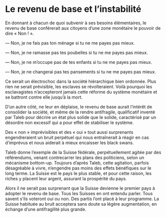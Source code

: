# Le revenu de base et l&#8217;instabilité

En donnant à chacun de quoi subvenir à ses besoins élémentaires, le revenu de base conférerait aux citoyens d’une zone monétaire le pouvoir de dire « Non ! ».

— Non, je ne fais pas ton ménage si tu ne me payes pas mieux.

— Non, je ne ramasse pas tes poubelles si tu ne me payes pas mieux.

— Non, je ne m’occupe pas de tes enfants si tu ne me payes pas mieux.

— Non, je ne changerai pas tes pansements si tu ne me payes pas mieux.

Ce serait un électrochoc dans la société hiérarchique bien ordonnée. Plus rien ne serait prévisible, les esclaves se révolteraient. Voilà pourquoi les esclavagistes n’accepteront jamais cette réforme du système monétaire et se battront contre elle jusqu’à la mort.

D’un autre côté, ne leur en déplaise, le revenu de base aurait l’intérêt de consolider la société, et même de la rendre antifragile, qualificatif inventé par Taleb pour décrire un état plus solide que le solide, caractérisé par un désordre non excessif qui a pour effet de stabiliser le système.

Des « non » imprévisibles et des « oui » tout aussi surprenants engendreraient un bruit perpétuel qui nous entraînerait à réagir en cas d’imprévus et nous aiderait à mieux encaisser les black swans.

Taleb donne l’exemple de la Suisse fédérale, perpétuellement agitée par des référendums, venant contrecarrer les plans des politiciens, selon un mécanisme bottom-up. Toujours d’après Taleb, cette agitation, parfois désagréable à vivre, n’engendre pas moins des effets bénéfiques sur le long terme. La Suisse est le pays le plus stable, et pour cette raison, les riches y placent leur argent, assurant la prospérité du pays.

Alors il ne serait pas surprenant que la Suisse devienne le premier pays à adopter le revenu de base. Tous les Suisses en ont entendu parler. Tous savent s’ils voteront oui ou non. Des partis l’ont placé à leur programme. La Suisse habituée au bruit acceptera sans doute sa légère augmentation, en échange d’une antifragilité plus grande.